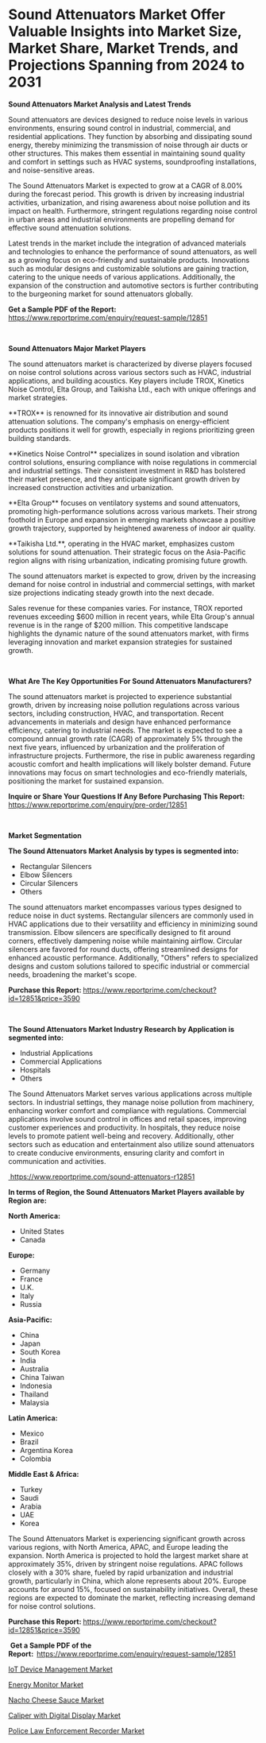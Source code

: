 <p><h1>Sound Attenuators Market Offer Valuable Insights into Market Size, Market Share, Market Trends, and Projections Spanning from 2024 to 2031</h1></p><p><strong>Sound Attenuators Market Analysis and Latest Trends</strong></p>
<p><p>Sound attenuators are devices designed to reduce noise levels in various environments, ensuring sound control in industrial, commercial, and residential applications. They function by absorbing and dissipating sound energy, thereby minimizing the transmission of noise through air ducts or other structures. This makes them essential in maintaining sound quality and comfort in settings such as HVAC systems, soundproofing installations, and noise-sensitive areas.</p><p>The Sound Attenuators Market is expected to grow at a CAGR of 8.00% during the forecast period. This growth is driven by increasing industrial activities, urbanization, and rising awareness about noise pollution and its impact on health. Furthermore, stringent regulations regarding noise control in urban areas and industrial environments are propelling demand for effective sound attenuation solutions.</p><p>Latest trends in the market include the integration of advanced materials and technologies to enhance the performance of sound attenuators, as well as a growing focus on eco-friendly and sustainable products. Innovations such as modular designs and customizable solutions are gaining traction, catering to the unique needs of various applications. Additionally, the expansion of the construction and automotive sectors is further contributing to the burgeoning market for sound attenuators globally.</p></p>
<p><strong>Get a Sample PDF of the Report:&nbsp;</strong> <a href="https://www.reportprime.com/enquiry/request-sample/12851">https://www.reportprime.com/enquiry/request-sample/12851</a></p>
<p>&nbsp;</p>
<p><strong>Sound Attenuators Major Market Players</strong></p>
<p><p>The sound attenuators market is characterized by diverse players focused on noise control solutions across various sectors such as HVAC, industrial applications, and building acoustics. Key players include TROX, Kinetics Noise Control, Elta Group, and Taikisha Ltd., each with unique offerings and market strategies.</p><p>**TROX** is renowned for its innovative air distribution and sound attenuation solutions. The company's emphasis on energy-efficient products positions it well for growth, especially in regions prioritizing green building standards. </p><p>**Kinetics Noise Control** specializes in sound isolation and vibration control solutions, ensuring compliance with noise regulations in commercial and industrial settings. Their consistent investment in R&D has bolstered their market presence, and they anticipate significant growth driven by increased construction activities and urbanization.</p><p>**Elta Group** focuses on ventilatory systems and sound attenuators, promoting high-performance solutions across various markets. Their strong foothold in Europe and expansion in emerging markets showcase a positive growth trajectory, supported by heightened awareness of indoor air quality.</p><p>**Taikisha Ltd.**, operating in the HVAC market, emphasizes custom solutions for sound attenuation. Their strategic focus on the Asia-Pacific region aligns with rising urbanization, indicating promising future growth.</p><p>The sound attenuators market is expected to grow, driven by the increasing demand for noise control in industrial and commercial settings, with market size projections indicating steady growth into the next decade. </p><p>Sales revenue for these companies varies. For instance, TROX reported revenues exceeding $600 million in recent years, while Elta Group's annual revenue is in the range of $200 million. This competitive landscape highlights the dynamic nature of the sound attenuators market, with firms leveraging innovation and market expansion strategies for sustained growth.</p></p>
<p>&nbsp;</p>
<p><strong>What Are The Key Opportunities For Sound Attenuators Manufacturers?</strong></p>
<p><p>The sound attenuators market is projected to experience substantial growth, driven by increasing noise pollution regulations across various sectors, including construction, HVAC, and transportation. Recent advancements in materials and design have enhanced performance efficiency, catering to industrial needs. The market is expected to see a compound annual growth rate (CAGR) of approximately 5% through the next five years, influenced by urbanization and the proliferation of infrastructure projects. Furthermore, the rise in public awareness regarding acoustic comfort and health implications will likely bolster demand. Future innovations may focus on smart technologies and eco-friendly materials, positioning the market for sustained expansion.</p></p>
<p><strong>Inquire or Share Your Questions If Any Before Purchasing This Report:</strong> <a href="https://www.reportprime.com/enquiry/pre-order/12851">https://www.reportprime.com/enquiry/pre-order/12851</a></p>
<p>&nbsp;</p>
<p><strong>Market Segmentation</strong></p>
<p><strong>The Sound Attenuators Market Analysis by types is segmented into:</strong></p>
<p><ul><li>Rectangular Silencers</li><li>Elbow Silencers</li><li>Circular Silencers</li><li>Others</li></ul></p>
<p><p>The sound attenuators market encompasses various types designed to reduce noise in duct systems. Rectangular silencers are commonly used in HVAC applications due to their versatility and efficiency in minimizing sound transmission. Elbow silencers are specifically designed to fit around corners, effectively dampening noise while maintaining airflow. Circular silencers are favored for round ducts, offering streamlined designs for enhanced acoustic performance. Additionally, "Others" refers to specialized designs and custom solutions tailored to specific industrial or commercial needs, broadening the market's scope.</p></p>
<p><strong>Purchase this Report:&nbsp;</strong><a href="https://www.reportprime.com/checkout?id=12851&price=3590">https://www.reportprime.com/checkout?id=12851&price=3590</a></p>
<p>&nbsp;</p>
<p><strong>The Sound Attenuators Market Industry Research by Application is segmented into:</strong></p>
<p><ul><li>Industrial Applications</li><li>Commercial Applications</li><li>Hospitals</li><li>Others</li></ul></p>
<p><p>The Sound Attenuators Market serves various applications across multiple sectors. In industrial settings, they manage noise pollution from machinery, enhancing worker comfort and compliance with regulations. Commercial applications involve sound control in offices and retail spaces, improving customer experiences and productivity. In hospitals, they reduce noise levels to promote patient well-being and recovery. Additionally, other sectors such as education and entertainment also utilize sound attenuators to create conducive environments, ensuring clarity and comfort in communication and activities.</p></p>
<p><a href="https://www.reportprime.com/sound-attenuators-r12851">&nbsp;https://www.reportprime.com/sound-attenuators-r12851</a></p>
<p><strong>In terms of Region, the Sound Attenuators Market Players available by Region are:</strong></p>
<p>
    <p> <strong> North America: </strong>
        <ul>
            <li>United States</li>
            <li>Canada</li>
        </ul>
        </p> 
    <p> <strong> Europe: </strong>
        <ul>
            <li>Germany</li>
            <li>France</li>
            <li>U.K.</li>
            <li>Italy</li>
            <li>Russia</li>
        </ul>
        </p> 
    <p> <strong> Asia-Pacific: </strong>
        <ul>
            <li>China</li>
            <li>Japan</li>
            <li>South Korea</li>
            <li>India</li>
            <li>Australia</li>
            <li>China Taiwan</li>
            <li>Indonesia</li>
            <li>Thailand</li>
            <li>Malaysia</li>
        </ul>
        </p> 
    <p> <strong> Latin America: </strong>
        <ul>
            <li>Mexico</li>
            <li>Brazil</li>
            <li>Argentina Korea</li>
            <li>Colombia</li>
        </ul>
        </p> 
    <p> <strong> Middle East & Africa: </strong>
        <ul>
            <li>Turkey</li>
            <li>Saudi</li>
            <li>Arabia</li>
            <li>UAE</li>
            <li>Korea</li>
        </ul>
    </p>
    </p>
<p><p>The Sound Attenuators Market is experiencing significant growth across various regions, with North America, APAC, and Europe leading the expansion. North America is projected to hold the largest market share at approximately 35%, driven by stringent noise regulations. APAC follows closely with a 30% share, fueled by rapid urbanization and industrial growth, particularly in China, which alone represents about 20%. Europe accounts for around 15%, focused on sustainability initiatives. Overall, these regions are expected to dominate the market, reflecting increasing demand for noise control solutions.</p></p>
<p><strong>Purchase this Report: </strong><a href="https://www.reportprime.com/checkout?id=12851&price=3590">https://www.reportprime.com/checkout?id=12851&price=3590</a></p>
<p>&nbsp;<strong>Get a Sample PDF of the Report:&nbsp;&nbsp;</strong><a href="https://www.reportprime.com/enquiry/request-sample/12851">https://www.reportprime.com/enquiry/request-sample/12851</a></p>
<p><strong></strong></p>
<p><p><a href="https://www.linkedin.com/pulse/driving-market-forces-iot-device-management-trends-future-forecasts-hh9vf?trackingId=KA9UJa4HRWeaQ3CTHnDU2Q%3D%3D">IoT Device Management Market</a></p><p><a href="https://github.com/indrystar/Market-Research-Report-List-4/blob/main/energy-monitor-market.md">Energy Monitor Market</a></p><p><a href="https://medium.com/@carolyn.ogden667345/what-innovations-are-shaping-the-nacho-cheese-sauce-market-88ac68b93d30">Nacho Cheese Sauce Market</a></p><p><a href="https://issuu.com/reportprime-2/docs/caliper-with-digital-display-market_0ceb5996d389cd">Caliper with Digital Display Market</a></p><p><a href="https://issuu.com/reportprime-2/docs/police-law-enforcement-recorder-mar_abe8416ab06b5f">Police Law Enforcement Recorder Market</a></p></p>